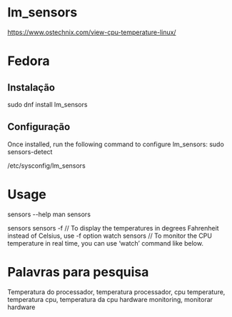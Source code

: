 # lm_sensors
https://www.ostechnix.com/view-cpu-temperature-linux/


# Fedora
## Instalação
sudo dnf install lm_sensors

## Configuração
Once installed, run the following command to configure lm_sensors:
sudo sensors-detect


/etc/sysconfig/lm_sensors

# Usage
sensors --help
man sensors

sensors
sensors -f   // To display the temperatures in degrees Fahrenheit instead of Celsius, use -f option
watch sensors   // To monitor the CPU temperature in real time, you can use ‘watch’ command like below.








# Palavras para pesquisa
Temperatura do processador, temperatura processador, cpu temperature, temperatura cpu, temperatura da cpu
hardware monitoring, monitorar hardware